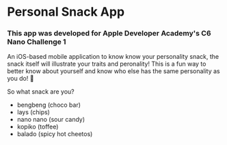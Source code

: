 # Personal Snack App
### This app was developed for Apple Developer Academy's C6 Nano Challenge 1


An iOS-based mobile application to know know your personality snack, the snack itself will illustrate your traits and peronality! This is a fun way to better know about yourself and know who else has the same personality as you do! 🤗

So what snack are you?
- bengbeng (choco bar)
- lays (chips)
- nano nano (sour candy)
- kopiko (toffee)
- balado (spicy hot cheetos)
